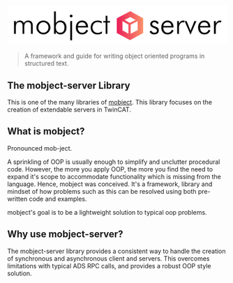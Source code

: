 <p align="center">
  <picture>
    <img class="top-logo" alt="mobject main logo" src='./images/logo-light.svg'>
  </picture>
</p>

> A framework and guide for writing object oriented programs in structured text.

## The mobject-server Library

This is one of the many libraries of [mobject](http://mobject.org). This library focuses on the creation of extendable servers in TwinCAT.

## What is mobject?

Pronounced mob-ject.

A sprinkling of OOP is usually enough to simplify and unclutter procedural code. However, the more you apply OOP, the more you find the need to expand it's scope to accommodate functionality which is missing from the language. Hence, mobject was conceived. It's a framework, library and mindset of how problems such as this can be resolved using both pre-written code and examples.

mobject's goal is to be a lightweight solution to typical oop problems.

## Why use mobject-server?

The mobject-server library provides a consistent way to handle the creation of synchronous and asynchronous client and servers. This overcomes limitations with typical ADS RPC calls, and provides a robust OOP style solution.
